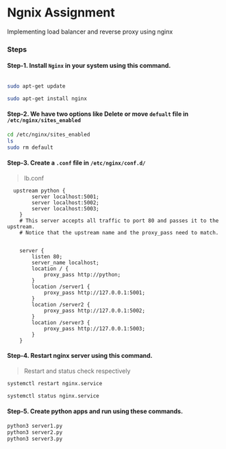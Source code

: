 # Ngnix Assignment

Implementing load balancer and reverse proxy using nginx

### Steps

#### Step-1. Install `Nginx` in your system using this command.

```bash

sudo apt-get update

sudo apt-get install nginx
```

#### Step-2.  We have two options like Delete or move `defualt` file in `/etc/nginx/sites_enabled`

```bash
cd /etc/nginx/sites_enabled
ls
sudo rm default
```


#### Step-3. Create a `.conf` file in `/etc/nginx/conf.d/`
   
   > lb.conf
```text
  upstream python {
        server localhost:5001;
        server localhost:5002;
        server localhost:5003;
    }
    # This server accepts all traffic to port 80 and passes it to the upstream. 
    # Notice that the upstream name and the proxy_pass need to match.


    server {
        listen 80;
        server_name localhost;
        location / {
            proxy_pass http://python;
        }
        location /server1 {
            proxy_pass http://127.0.0.1:5001;
        }
        location /server2 {
            proxy_pass http://127.0.0.1:5002;
        }
        location /server3 {
            proxy_pass http://127.0.0.1:5003;
        }
    }

```

#### Step-4. Restart nginx server using this command.


> Restart and status check respectively 

```bash
systemctl restart nginx.service

systemctl status nginx.service   

```
#### Step-5. Create python apps  and run using these commands.

```bash
python3 server1.py
python3 server2.py
python3 server3.py
```
